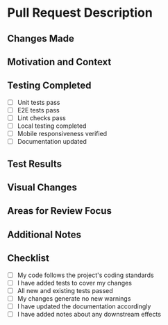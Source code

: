 # Pull Request Description

## Changes Made
<!-- Describe your changes in detail -->

## Motivation and Context
<!-- Why is this change required? What problem does it solve? -->

## Testing Completed
<!-- Describe the testing you have done -->

- [ ] Unit tests pass
- [ ] E2E tests pass
- [ ] Lint checks pass
- [ ] Local testing completed
- [ ] Mobile responsiveness verified
- [ ] Documentation updated

## Test Results
<!-- Include test output or screenshots -->

## Visual Changes
<!-- If applicable, include screenshots of visual changes -->

## Areas for Review Focus
<!-- Note any areas that need particular attention in review -->

## Additional Notes
<!-- Add any additional information that would help with the review -->

## Checklist
- [ ] My code follows the project's coding standards
- [ ] I have added tests to cover my changes
- [ ] All new and existing tests passed
- [ ] My changes generate no new warnings
- [ ] I have updated the documentation accordingly
- [ ] I have added notes about any downstream effects
